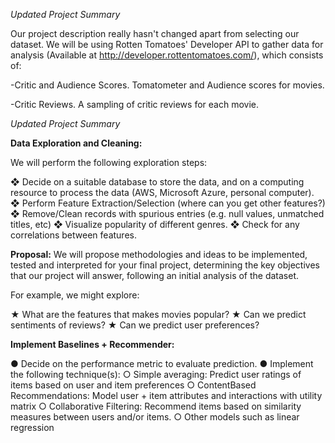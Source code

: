 *Updated Project Summary*

Our project description really hasn't changed apart from selecting our dataset.  We will be using Rotten Tomatoes' Developer API to gather data for analysis (Available at http://developer.rottentomatoes.com/), which consists of:

-Critic and Audience Scores. Tomatometer and Audience scores for movies.

-Critic Reviews. A sampling of critic reviews for each movie.

*Updated Project Summary*

<b>Data Exploration and Cleaning:</b>

We will perform the following exploration steps:

❖ Decide on a suitable database to store the data, and on a computing resource to
process the data (AWS, Microsoft Azure, personal computer).
❖ Perform Feature Extraction/Selection (where can you get other features?)
❖ Remove/Clean records with spurious entries (e.g. null values, unmatched titles,
etc)
❖ Visualize popularity of different genres.
❖ Check for any correlations between features.

<b>Proposal:</b>
We will propose methodologies and ideas to be implemented, tested and interpreted for your
final project, determining the key objectives that our project will answer, following an initial analysis of the dataset.

For example, we might explore:

★ What are the features that makes movies popular?
★ Can we predict sentiments of reviews?
★ Can we predict user preferences?

<b>Implement Baselines + Recommender:</b>

● Decide on the performance metric to evaluate prediction.
● Implement the following technique(s):
○ Simple averaging: Predict user ratings of items based on user and item preferences
○ ContentBased Recommendations: Model user + item attributes and interactions with utility matrix
○ Collaborative Filtering: Recommend items based on similarity measures between users and/or items.
○ Other models such as linear regression
